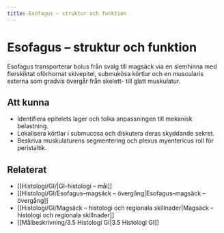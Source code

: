 ```yaml
---
title: Esofagus – struktur och funktion
---
```


# Esofagus – struktur och funktion

Esofagus transporterar bolus från svalg till magsäck via en slemhinna med flerskiktat oförhornat skivepitel, submukösa körtlar och en muscularis externa som gradvis övergår från skelett- till glatt muskulatur.

## Att kunna
- Identifiera epitelets lager och tolka anpassningen till mekanisk belastning.
- Lokalisera körtlar i submucosa och diskutera deras skyddande sekret.
- Beskriva muskulaturens segmentering och plexus myentericus roll för peristaltik.

## Relaterat
- [[Histologi/GI/|GI-histologi – mål]]
- [[Histologi/GI/Esofagus–magsäck – övergång|Esofagus–magsäck – övergång]]
- [[Histologi/GI/Magsäck – histologi och regionala skillnader|Magsäck – histologi och regionala skillnader]]
- [[Målbeskrivning/3.5 Histologi GI|3.5 Histologi GI]]

